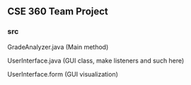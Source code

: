 ## CSE 360 Team Project

### src
GradeAnalyzer.java (Main method)

UserInterface.java (GUI class, make listeners and such here)

UserInterface.form (GUI visualization) 
